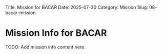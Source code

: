 Title: Mission for BACAR
Date: 2025-07-30
Category: Mission
Slug: 08-bacar-mission

# Mission Info for BACAR
TODO: Add mission info content here.
